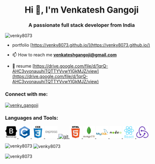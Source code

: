 <h1 align="center">Hi 👋, I'm Venkatesh Gangoji</h1>
<h3 align="center">A passionate full stack developer from India</h3>

<p align="left"> <img src="https://komarev.com/ghpvc/?username=venky8073&label=Profile%20views&color=0e75b6&style=flat" alt="venky8073" /> </p>

- portfolio [https://venky8073.github.io/](https://venky8073.github.io/)

- 📫 How to reach me **venkateshgangoji@gmail.com**

- 📄 resume [https://drive.google.com/file/d/1qrQ-AHC3vvonauuhiTQTTYVvwYIGkMJZ/view](https://drive.google.com/file/d/1qrQ-AHC3vvonauuhiTQTTYVvwYIGkMJZ/view)

<h3 align="left">Connect with me:</h3>
<p align="left">
<a href="https://instagram.com/venky_gangoji" target="blank"><img align="center" src="https://raw.githubusercontent.com/rahuldkjain/github-profile-readme-generator/master/src/images/icons/Social/instagram.svg" alt="venky_gangoji" height="30" width="40" /></a>
</p>

<h3 align="left">Languages and Tools:</h3>
<p align="left"> <a href="https://getbootstrap.com" target="_blank" rel="noreferrer"> <img src="https://raw.githubusercontent.com/devicons/devicon/master/icons/bootstrap/bootstrap-plain-wordmark.svg" alt="bootstrap" width="40" height="40"/> </a> <a href="https://www.cprogramming.com/" target="_blank" rel="noreferrer"> <img src="https://raw.githubusercontent.com/devicons/devicon/master/icons/c/c-original.svg" alt="c" width="40" height="40"/> </a> <a href="https://www.w3schools.com/css/" target="_blank" rel="noreferrer"> <img src="https://raw.githubusercontent.com/devicons/devicon/master/icons/css3/css3-original-wordmark.svg" alt="css3" width="40" height="40"/> </a> <a href="https://expressjs.com" target="_blank" rel="noreferrer"> <img src="https://raw.githubusercontent.com/devicons/devicon/master/icons/express/express-original-wordmark.svg" alt="express" width="40" height="40"/> </a> <a href="https://git-scm.com/" target="_blank" rel="noreferrer"> <img src="https://www.vectorlogo.zone/logos/git-scm/git-scm-icon.svg" alt="git" width="40" height="40"/> </a> <a href="https://www.w3.org/html/" target="_blank" rel="noreferrer"> <img src="https://raw.githubusercontent.com/devicons/devicon/master/icons/html5/html5-original-wordmark.svg" alt="html5" width="40" height="40"/> </a> <a href="https://www.mongodb.com/" target="_blank" rel="noreferrer"> <img src="https://raw.githubusercontent.com/devicons/devicon/master/icons/mongodb/mongodb-original-wordmark.svg" alt="mongodb" width="40" height="40"/> </a> <a href="https://www.mysql.com/" target="_blank" rel="noreferrer"> <img src="https://raw.githubusercontent.com/devicons/devicon/master/icons/mysql/mysql-original-wordmark.svg" alt="mysql" width="40" height="40"/> </a> <a href="https://nodejs.org" target="_blank" rel="noreferrer"> <img src="https://raw.githubusercontent.com/devicons/devicon/master/icons/nodejs/nodejs-original-wordmark.svg" alt="nodejs" width="40" height="40"/> </a> <a href="https://reactjs.org/" target="_blank" rel="noreferrer"> <img src="https://raw.githubusercontent.com/devicons/devicon/master/icons/react/react-original-wordmark.svg" alt="react" width="40" height="40"/> </a> <a href="https://redux.js.org" target="_blank" rel="noreferrer"> <img src="https://raw.githubusercontent.com/devicons/devicon/master/icons/redux/redux-original.svg" alt="redux" width="40" height="40"/> </a> </p>

<p><img align="left" src="https://github-readme-stats.vercel.app/api/top-langs?username=venky8073&show_icons=true&locale=en&layout=compact" alt="venky8073" /></p>

<p>&nbsp;<img align="center" src="https://github-readme-stats.vercel.app/api?username=venky8073&show_icons=true&locale=en" alt="venky8073" /></p>

<p><img align="center" src="https://github-readme-streak-stats.herokuapp.com/?user=venky8073&" alt="venky8073" /></p>
